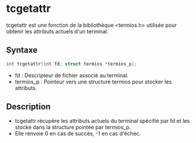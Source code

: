 # tcgetattr

tcgetattr est une fonction de la bibliothèque <termios.h> utilisée pour obtenir les attributs actuels d'un terminal.

## Syntaxe

```h
int tcgetattr(int fd, struct termios *termios_p);
```

- fd : Descripteur de fichier associé au terminal.
- termios_p : Pointeur vers une structure termios pour stocker les attributs.

## Description

- tcgetattr récupère les attributs actuels du terminal spécifié par fd et les stocke dans la structure pointée par termios_p.
- Elle renvoie 0 en cas de succès, -1 en cas d'échec.